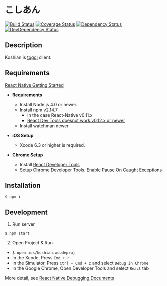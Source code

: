 # こしあん

[![Build Status][circleci-image]][circleci-url]
[![Coverage Status][codecov-image]][codecov-url]
[![Dependency Status][daviddm-image]][daviddm-url]
[![DevDependency Status][daviddm-dev-image]][daviddm-dev-url]


## Description

Koshian is [toggl](https://toggl.com/) client.


## Requirements

[React Native Getting Started](https://facebook.github.io/react-native/docs/getting-started.html)

- **Requirements**
  * Install Node.js 4.0 or newer.
  * Install npm v2.14.7
    * In the case React-Native v0.11.x
    * [React Dev Tools doesnot work v0.12.x or newer](https://github.com/facebook/react-native/issues/3373)
  * Install watchman newer

- **iOS Setup**
  * Xcode 6.3 or higher is required.

- **Chrome Setup**
  * Install [React Developer Tools](https://chrome.google.com/webstore/detail/react-developer-tools/fmkadmapgofadopljbjfkapdkoienihi)
  * Setup Chrome Developer Tools. Enable [Pause On Caught Exceptions](http://stackoverflow.com/questions/2233339/javascript-is-there-a-way-to-get-chrome-to-break-on-all-errors/17324511#17324511)



## Installation

```vi
$ npm i
```


## Development

1. Run server
  ```vi
  $ npm start
  ```

2. Open Project & Run

  - `$ open ios/koshian.xcodeproj`
  - In the Xcode, Press `Cmd + r`
  - In the Simulator, Press `Ctrl + Cmd + z` and select `Debug in Chrome`
  - In the Google Chrome, Open Developer Tools and select `React` tab

More detail, see [React Native Debugging Documents](https://facebook.github.io/react-native/docs/debugging.html#content)


[circleci-url]: https://circleci.com/gh/tongariboyz/koshian
[circleci-image]: https://img.shields.io/circleci/project/tongariboyz/koshian/master.svg?style=flat-square
[daviddm-url]: https://david-dm.org/tongariboyz/koshian
[daviddm-image]: https://img.shields.io/david/tongariboyz/koshian.svg?style=flat-square
[daviddm-dev-url]: https://david-dm.org/tongariboyz/koshian#info=devDependencies
[daviddm-dev-image]: https://img.shields.io/david/dev/tongariboyz/koshian.svg?style=flat-square
[codecov-url]: https://codecov.io/github/tongariboyz/koshian
[codecov-image]: https://img.shields.io/codecov/c/github/tongariboyz/koshian.svg?style=flat-square
